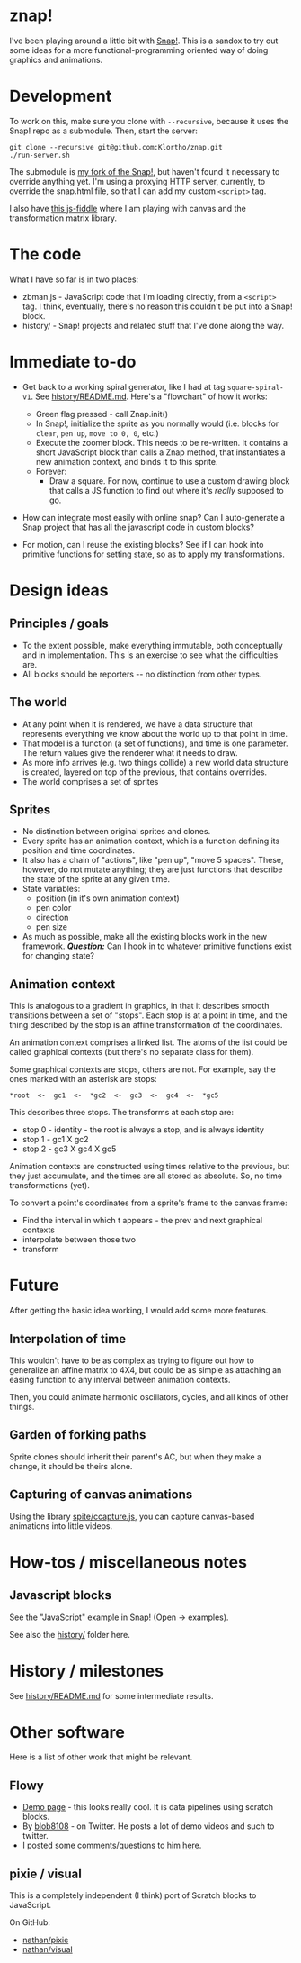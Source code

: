 # znap!

I've been playing around a little bit with 
[Snap!](http://snap.berkeley.edu/snapsource/snap.html). This is a sandox to 
try out some ideas for a more functional-programming oriented way of doing
graphics and animations.

# Development

To work on this, make sure you clone with `--recursive`, because it uses the
Snap! repo as a submodule. Then, start the server:

```
git clone --recursive git@github.com:Klortho/znap.git
./run-server.sh
```

The submodule is [my fork of the Snap!](git@github.com:Klortho/snap.git), 
but haven't found it necessary to override anything yet. I'm using a 
proxying HTTP server, currently, to override the snap.html file, so that
I can add my custom `<script>` tag.

I also have [this js-fiddle](http://jsfiddle.net/klortho/gopr0buu/3/) where
I am playing with canvas and the transformation matrix library.


# The code

What I have so far is in two places:

* zbman.js - JavaScript code that I'm loading directly, from a `<script>` tag.
  I think, eventually, there's no reason this couldn't be put into a 
  Snap! block.
* history/ - Snap! projects and related stuff that I've done along the way.


# Immediate to-do

* Get back to a working spiral generator, like I had at tag `square-spiral-v1`.
  See [history/README.md](history/README.md). Here's a "flowchart" of how it
  works:
    * Green flag pressed - call Znap.init()
    * In Snap!, initialize the sprite as you normally would (i.e. blocks for
      `clear`, `pen up`, `move to 0, 0`, etc.)
    * Execute the zoomer block. This needs to be re-written. It contains a
      short JavaScript block than calls a Znap method, that instantiates a 
      new animation context, and binds it to this sprite.
    * Forever:
        * Draw a square. For now, continue to use a custom drawing block that
          calls a JS function to find out where it's *really* supposed to go.

* How can integrate most easily with online snap? Can I auto-generate a Snap 
  project that has all the javascript code in custom blocks?
* For motion, can I reuse the existing blocks? See if I can hook into primitive
  functions for setting state, so as to apply my transformations.


# Design ideas

## Principles / goals

* To the extent possible, make everything immutable, both conceptually and
  in implementation. This is an exercise to see what the difficulties 
  are.
* All blocks should be reporters -- no distinction from other types.

## The world

* At any point when it is rendered, we have a data structure that 
  represents everything we know about the world up to that point in time.
* That model is a function (a set of functions), and time is one 
  parameter. The return values give the renderer what it needs to draw.
* As more info arrives (e.g. two things collide) a new world data structure
  is created, layered on top of the previous, that contains overrides.
* The world comprises a set of sprites

## Sprites

* No distinction between original sprites and clones.
* Every sprite has an animation context, which is a function defining
  its position and time coordinates.
* It also has a chain of "actions", like "pen up", "move 5 spaces".
  These, however, do not mutate anything; they are just functions that
  describe the state of the sprite at any given time.
* State variables:
    * position (in it's own animation context)
    * pen color
    * direction
    * pen size
* As much as possible, make all the existing blocks work in the new 
  framework. ***Question:*** Can I hook in to whatever primitive 
  functions exist for changing state?

## Animation context

This is analogous to a gradient in graphics, in that it describes smooth 
transitions between a set of "stops". Each stop is at a point in time, and
the thing described by the stop is an affine transformation of the coordinates.

An animation context comprises a linked list. The atoms of the list could
be called graphical contexts (but there's no separate class for them).

Some graphical contexts are stops, others are not. For example, say the ones
marked with an asterisk are stops:

```
*root  <-  gc1  <-  *gc2  <-  gc3  <-  gc4  <-  *gc5
```

This describes three stops. The transforms at each stop are:

- stop 0 - identity - the root is always a stop, and is always identity
- stop 1 - gc1 X gc2
- stop 2 - gc3 X gc4 X gc5

Animation contexts are constructed using times relative to the previous, but 
they just accumulate, and the times are all stored as absolute. So, no time
transformations (yet).

To convert a point's coordinates from a sprite's frame to the canvas frame:

* Find the interval in which t appears - the prev and next graphical contexts
* interpolate between those two
* transform


# Future

After getting the basic idea working, I would add some more features.

## Interpolation of time

This wouldn't have to be as complex as trying to 
figure out how to generalize an affine matrix to 4X4, but could be as 
simple as attaching an easing function to any interval between animation 
contexts.

Then, you could animate harmonic oscillators, cycles, and all kinds of other
things.

## Garden of forking paths

Sprite clones should inherit their parent's AC, but when they make a change,
it should be theirs alone.

## Capturing of canvas animations

Using the library 
[spite/ccapture.js](https://github.com/spite/ccapture.js), you can 
capture canvas-based animations into little videos.



# How-tos / miscellaneous notes

## Javascript blocks

See the "JavaScript" example in Snap! (Open -> examples).

See also the [history/](history/) folder here.


# History / milestones

See [history/README.md](history/README.md) for some intermediate results.



# Other software

Here is a list of other work that might be relevant.

## Flowy

* [Demo page](http://test.tjvr.org/flowy4/) - this looks really cool.
  It is data pipelines using scratch blocks.
* By [blob8108](https://twitter.com/blob8108) - on Twitter. He posts a lot of
  demo videos and such to twitter.
* I posted some comments/questions to him
  [here](https://scratch.mit.edu/discuss/topic/4464/?page=194#post-2041047).

## pixie / visual

This is a completely independent (I think) port of Scratch blocks to 
JavaScript.

On GitHub:

* [nathan/pixie](https://github.com/nathan/pixie)
* [nathan/visual](https://github.com/nathan/visual)

